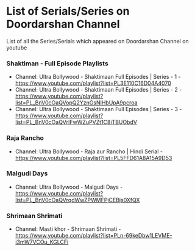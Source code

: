 # List of Serials/Series on Doordarshan Channel
List of all the Series/Serials which appeared on Doordarshan Channel on youtube

### Shaktiman - Full Episode Playlists
* Channel: Ultra Bollywood - Shaktimaan Full Episodes | Series - 1 - https://www.youtube.com/playlist?list=PL3E110C16D04A4070
* Channel: Ultra Bollywood - Shaktimaan Full Episodes | Series - 2 - https://www.youtube.com/playlist?list=PL_BnV0cOaQVopQ2YznGsNIHbUpA9pcroa
* Channel: Ultra Bollywood - Shaktimaan Full Episodes | Series - 3 - https://www.youtube.com/playlist?list=PL_BnV0cOaQVrIFwWZuPVZt1C8iTBUObdV

### Raja Rancho
* Channel: Ultra Bollywood - Raja aur Rancho | Hindi Serial - https://www.youtube.com/playlist?list=PL5FFD61A8A15A9D53

### Malgudi Days
* Channel: Ultra Bollywood - Malgudi Days - https://www.youtube.com/playlist?list=PL_BnV0cOaQVrqdWwZPWMFPjCEBjs0XfQX

### Shrimaan Shrimati
* Channel: Masti khor - Shrimaan Shrimati - https://www.youtube.com/playlist?list=PLn-69keDbw1LEVME-i3mW7VCOu_KGLCFi
